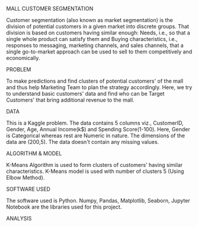 MALL CUSTOMER SEGMENTATION

Customer segmentation (also known as market segmentation) is the division of potential customers in a given market into discrete groups. That division is based on customers having similar enough: Needs, i.e., so that a single whole product can satisfy them and Buying characteristics, i.e., responses to messaging, marketing channels, and sales channels, that a single go-to-market approach can be used to sell to them competitively and economically. 

PROBLEM

To make predictions and find clusters of potential customers' of the mall and thus help Marketing Team to plan the strategy accordingly. Here, we try to understand basic customers' data and find who can be Target Customers' that bring additional revenue to the mall.

DATA

This is a Kaggle problem. The data contains 5 columns viz., CustomerID, Gender, Age, Annual Income(k$) and Spending Score(1-100). Here, Gender is Categorical whereas rest are Numeric in nature. The dimensions of the data are (200,5). The data doesn't contain any missing values. 

ALGORITHM & MODEL

K-Means Algorithm is used to form clusters of customers' having similar characteristics. K-Means model is used with number of clusters 5 (Using Elbow Method). 

SOFTWARE USED

The software used is Python. Numpy, Pandas, Matplotlib, Seaborn, Jupyter Notebook are the libraries used for this project.

ANALYSIS

